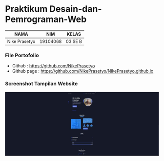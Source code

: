 # Praktikum Desain-dan-Pemrograman-Web

| NAMA | NIM | KELAS
|--|--|--|
| Nike Prasetyo  | 19104068 | 03 SE B

### File Portofolio
- Github : https://github.com/NikePrasetyo
- Github page : https://github.com/NikePrasetyo/NikePrasetyo.github.io

### Screenshot Tampilan Website
![Portofolio Website](https://github.com/NikePrasetyo/NikePrasetyo.github.io/blob/main/SS%20portofolio.JPG)

